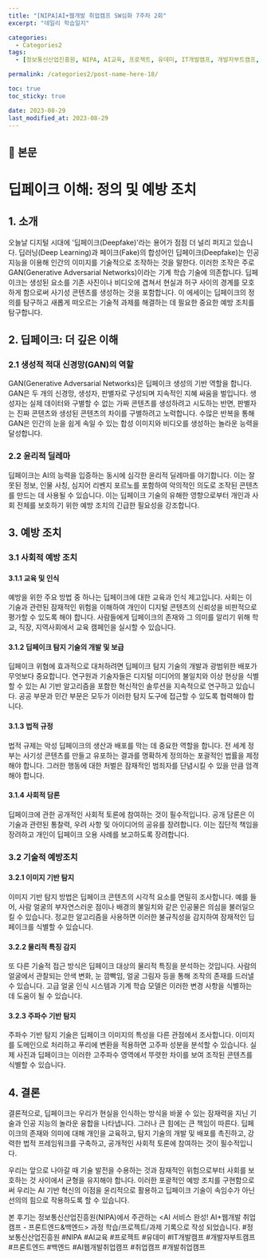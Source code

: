 ```yaml
---
title: "[NIPA]AI+웹개발 취업캠프 SW심화 7주차 2회"
excerpt: "데일리 학습일지"

categories:
  - Categories2
tags:
  - [정보통신산업진흥원, NIPA, AI교육, 프로젝트, 유데미, IT개발캠프, 개발자부트캠프, 프론트엔드, 백엔드, AI웹개발취업캠프, 취업캠프, 개발취업캠프]

permalink: /categories2/post-name-here-18/

toc: true
toc_sticky: true

date: 2023-08-29
last_modified_at: 2023-08-29
---
```


## 🦥 본문

# 딥페이크 이해: 정의 및 예방 조치

## 1. 소개

오늘날 디지털 시대에 '딥페이크(Deepfake)'라는 용어가 점점 더 널리 퍼지고 있습니다. 딥러닝(Deep Learning)과 페이크(Fake)의 합성어인 딥페이크(Deepfake)는 인공지능을 이용해 인간의 이미지를 기술적으로 조작하는 것을 말한다. 이러한 조작은 주로 GAN(Generative Adversarial Networks)이라는 기계 학습 기술에 의존합니다. 딥페이크는 생성된 요소를 기존 사진이나 비디오에 겹쳐서 현실과 허구 사이의 경계를 모호하게 함으로써 사기성 콘텐츠를 생성하는 것을 포함합니다. 이 에세이는 딥페이크의 정의를 탐구하고 새롭게 떠오르는 기술적 과제를 해결하는 데 필요한 중요한 예방 조치를 탐구합니다.

## 2. 딥페이크: 더 깊은 이해

### 2.1 생성적 적대 신경망(GAN)의 역할

GAN(Generative Adversarial Networks)은 딥페이크 생성의 기반 역할을 합니다. GAN은 두 개의 신경망, 생성자, 판별자로 구성되며 지속적인 지혜 싸움을 벌입니다. 생성자는 실제 데이터와 구별할 수 없는 가짜 콘텐츠를 생성하려고 시도하는 반면, 판별자는 진짜 콘텐츠와 생성된 콘텐츠의 차이를 구별하려고 노력합니다. 수많은 반복을 통해 GAN은 인간의 눈을 쉽게 속일 수 있는 합성 이미지와 비디오를 생성하는 놀라운 능력을 달성합니다.

### 2.2 윤리적 딜레마

딥페이크는 AI의 능력을 입증하는 동시에 심각한 윤리적 딜레마를 야기합니다. 이는 잘못된 정보, 인물 사칭, 심지어 리벤지 포르노를 포함하여 악의적인 의도로 조작된 콘텐츠를 만드는 데 사용될 수 있습니다. 이는 딥페이크 기술의 유해한 영향으로부터 개인과 사회 전체를 보호하기 위한 예방 조치의 긴급한 필요성을 강조합니다.

## 3. 예방 조치

### 3.1 사회적 예방 조치

#### 3.1.1 교육 및 인식

예방을 위한 주요 방법 중 하나는 딥페이크에 대한 교육과 인식 제고입니다. 사회는 이 기술과 관련된 잠재적인 위험을 이해하여 개인이 디지털 콘텐츠의 신뢰성을 비판적으로 평가할 수 있도록 해야 합니다. 사람들에게 딥페이크의 존재와 그 의미를 알리기 위해 학교, 직장, 지역사회에서 교육 캠페인을 실시할 수 있습니다.

#### 3.1.2 딥페이크 탐지 기술의 개발 및 보급

딥페이크 위협에 효과적으로 대처하려면 딥페이크 탐지 기술의 개발과 광범위한 배포가 무엇보다 중요합니다. 연구원과 기술자들은 디지털 미디어의 불일치와 이상 현상을 식별할 수 있는 AI 기반 알고리즘을 포함한 혁신적인 솔루션을 지속적으로 연구하고 있습니다. 공공 부문과 민간 부문은 모두가 이러한 탐지 도구에 접근할 수 있도록 협력해야 합니다.

#### 3.1.3 법적 규정

법적 규제는 악성 딥페이크의 생산과 배포를 막는 데 중요한 역할을 합니다. 전 세계 정부는 사기성 콘텐츠를 만들고 유포하는 결과를 명확하게 정의하는 포괄적인 법률을 제정해야 합니다. 그러한 행동에 대한 처벌은 잠재적인 범죄자를 단념시킬 수 있을 만큼 엄격해야 합니다.

#### 3.1.4 사회적 담론

딥페이크에 관한 공개적인 사회적 토론에 참여하는 것이 필수적입니다. 공개 담론은 이 기술과 관련된 통찰력, 우려 사항 및 아이디어의 공유를 장려합니다. 이는 집단적 책임을 장려하고 개인이 딥페이크 오용 사례를 보고하도록 장려합니다.

### 3.2 기술적 예방조치

#### 3.2.1 이미지 기반 탐지

이미지 기반 탐지 방법은 딥페이크 콘텐츠의 시각적 요소를 면밀히 조사합니다. 예를 들어, 사람 얼굴의 부자연스러운 점이나 배경의 불일치와 같은 인공물은 의심을 불러일으킬 수 있습니다. 정교한 알고리즘을 사용하면 이러한 불규칙성을 감지하여 잠재적인 딥페이크를 식별할 수 있습니다.

#### 3.2.2 물리적 특징 감지

또 다른 기술적 접근 방식은 딥페이크 대상의 물리적 특징을 분석하는 것입니다. 사람의 얼굴에서 관찰되는 안색 변화, 눈 깜빡임, 얼굴 그림자 등을 통해 조작의 존재를 드러낼 수 있습니다. 고급 얼굴 인식 시스템과 기계 학습 모델은 이러한 변경 사항을 식별하는 데 도움이 될 수 있습니다.

#### 3.2.3 주파수 기반 탐지

주파수 기반 탐지 기술은 딥페이크 이미지의 특성을 다른 관점에서 조사합니다. 이미지를 도메인으로 처리하고 푸리에 변환을 적용하면 고주파 성분을 분석할 수 있습니다. 실제 사진과 딥페이크는 이러한 고주파수 영역에서 뚜렷한 차이를 보여 조작된 콘텐츠를 식별할 수 있습니다.

## 4. 결론

결론적으로, 딥페이크는 우리가 현실을 인식하는 방식을 바꿀 수 있는 잠재력을 지닌 기술과 인공 지능의 놀라운 융합을 나타냅니다. 그러나 큰 힘에는 큰 책임이 따른다. 딥페이크의 존재와 의미에 대해 개인을 교육하고, 탐지 기술의 개발 및 배포를 촉진하고, 강력한 법적 프레임워크를 구축하고, 공개적인 사회적 토론에 참여하는 것이 필수적입니다.

우리는 앞으로 나아갈 때 기술 발전을 수용하는 것과 잠재적인 위험으로부터 사회를 보호하는 것 사이에서 균형을 유지해야 합니다. 이러한 포괄적인 예방 조치를 구현함으로써 우리는 AI 기반 혁신의 이점을 윤리적으로 활용하고 딥페이크 기술이 속임수가 아닌 선의의 힘으로 작용하도록 할 수 있습니다.




  본 후기는 정보통신산업진흥원(NIPA)에서 주관하는 <AI 서비스 완성! AI+웹개발 취업캠프 - 프론트엔드&백엔드> 과정 학습/프로젝트/과제 기록으로 작성 되었습니다. #정보통신산업진흥원 #NIPA #AI교육 #프로젝트 #유데미 #IT개발캠프 #개발자부트캠프 #프론트엔드 #백엔드 #AI웹개발취업캠프 #취업캠프 #개발취업캠프   
